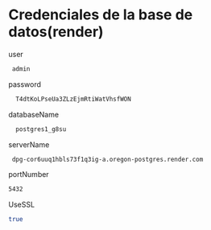 # Credenciales de la base de datos(render)

user
 ```bash
  admin
  ```

password
```bash
  T4dtKoLPseUa3ZLzEjmRtiWatVhsfWON
```
databaseName
```bash
  postgres1_g8su
```
serverName
```bash
 dpg-cor6uuq1hbls73f1q3ig-a.oregon-postgres.render.com
```
portNumber
```bash
5432
```
UseSSL
```bash
true
```